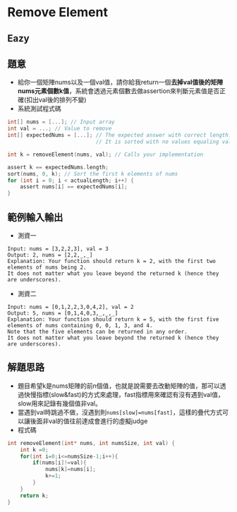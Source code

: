 # Remove Element
## Eazy
## 題意
* 給你一個矩陣nums以及一個val值，請你給我return一個**去掉val值後的矩陣nums元素個數k值**，系統會透過元素個數去做assertion來判斷元素值是否正確(扣出val後的排列不變)
* 系統測試程式碼
```c
int[] nums = [...]; // Input array
int val = ...; // Value to remove
int[] expectedNums = [...]; // The expected answer with correct length.
                            // It is sorted with no values equaling val.

int k = removeElement(nums, val); // Calls your implementation

assert k == expectedNums.length;
sort(nums, 0, k); // Sort the first k elements of nums
for (int i = 0; i < actualLength; i++) {
    assert nums[i] == expectedNums[i];
}
```
## 範例輸入輸出
* 測資一
```
Input: nums = [3,2,2,3], val = 3
Output: 2, nums = [2,2,_,_]
Explanation: Your function should return k = 2, with the first two elements of nums being 2.
It does not matter what you leave beyond the returned k (hence they are underscores).
```
* 測資二
```
Input: nums = [0,1,2,2,3,0,4,2], val = 2
Output: 5, nums = [0,1,4,0,3,_,_,_]
Explanation: Your function should return k = 5, with the first five elements of nums containing 0, 0, 1, 3, and 4.
Note that the five elements can be returned in any order.
It does not matter what you leave beyond the returned k (hence they are underscores).
```
## 解題思路
* 題目希望k是nums矩陣的前n個值，也就是說需要去改動矩陣的值，那可以透過快慢指標(slow&fast)的方式來處理，fast指標用來確認有沒有遇到val值，slow用來記錄有幾個值非val。
* 當遇到val時跳過不做，沒遇到則`nums[slow]=nums[fast]`，這樣的疊代方式可以讓後面非val的值往前達成會進行的虛擬judge
* 程式碼
```c
int removeElement(int* nums, int numsSize, int val) {
    int k =0;
    for(int i=0;i<=numsSize-1;i++){
        if(nums[i]!=val){
            nums[k]=nums[i];
            k+=1;
        }
    }
    return k;
}
```